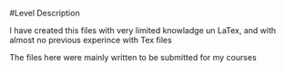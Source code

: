 #Level Description

I have created this files with very limited knowladge un LaTex, and  with almost no previous experince with Tex files

The files here were mainly written to be submitted for my courses
